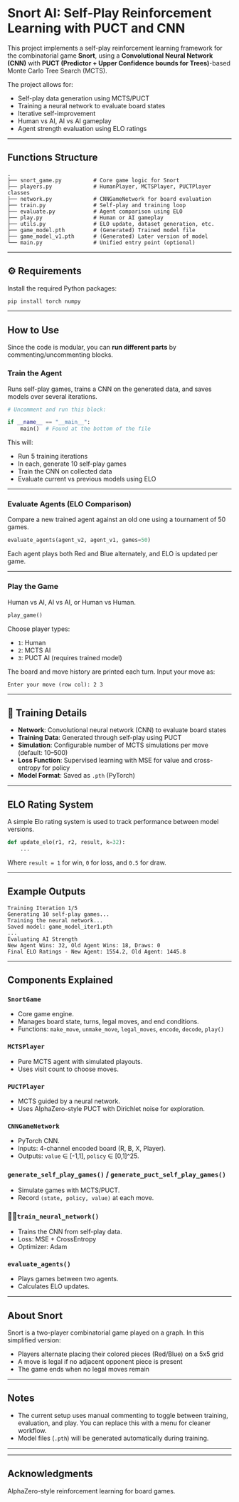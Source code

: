 # Snort AI: Self-Play Reinforcement Learning with PUCT and CNN

This project implements a self-play reinforcement learning framework for the combinatorial game **Snort**, using a **Convolutional Neural Network (CNN)** with **PUCT (Predictor + Upper Confidence bounds for Trees)**-based Monte Carlo Tree Search (MCTS).

The project allows for:

* Self-play data generation using MCTS/PUCT
* Training a neural network to evaluate board states
* Iterative self-improvement
* Human vs AI, AI vs AI gameplay
* Agent strength evaluation using ELO ratings

---

## Functions Structure

```
.
├── snort_game.py          # Core game logic for Snort
├── players.py             # HumanPlayer, MCTSPlayer, PUCTPlayer classes
├── network.py             # CNNGameNetwork for board evaluation
├── train.py               # Self-play and training loop
├── evaluate.py            # Agent comparison using ELO
├── play.py                # Human or AI gameplay
├── utils.py               # ELO update, dataset generation, etc.
├── game_model.pth         # (Generated) Trained model file
├── game_model_v1.pth      # (Generated) Later version of model
└── main.py                # Unified entry point (optional)
```

---

## ⚙️ Requirements

Install the required Python packages:

```bash
pip install torch numpy
```

---

## How to Use

Since the code is modular, you can **run different parts** by commenting/uncommenting blocks.

### Train the Agent

Runs self-play games, trains a CNN on the generated data, and saves models over several iterations.

```python
# Uncomment and run this block:

if __name__ == "__main__":
    main()  # Found at the bottom of the file
```

This will:

* Run 5 training iterations
* In each, generate 10 self-play games
* Train the CNN on collected data
* Evaluate current vs previous models using ELO

---

### Evaluate Agents (ELO Comparison)

Compare a new trained agent against an old one using a tournament of 50 games.

```python
evaluate_agents(agent_v2, agent_v1, games=50)
```

Each agent plays both Red and Blue alternately, and ELO is updated per game.

---

### Play the Game

Human vs AI, AI vs AI, or Human vs Human.

```python
play_game()
```

Choose player types:

* `1`: Human
* `2`: MCTS AI
* `3`: PUCT AI (requires trained model)

The board and move history are printed each turn. Input your move as:

```
Enter your move (row col): 2 3
```

---

## 🧠 Training Details

* **Network**: Convolutional neural network (CNN) to evaluate board states
* **Training Data**: Generated through self-play using PUCT
* **Simulation**: Configurable number of MCTS simulations per move (default: 10–500)
* **Loss Function**: Supervised learning with MSE for value and cross-entropy for policy
* **Model Format**: Saved as `.pth` (PyTorch)

---

## ELO Rating System

A simple Elo rating system is used to track performance between model versions.

```python
def update_elo(r1, r2, result, k=32):
    ...
```

Where `result = 1` for win, `0` for loss, and `0.5` for draw.

---

## Example Outputs

```
Training Iteration 1/5
Generating 10 self-play games...
Training the neural network...
Saved model: game_model_iter1.pth
...
Evaluating AI Strength
New Agent Wins: 32, Old Agent Wins: 18, Draws: 0
Final ELO Ratings - New Agent: 1554.2, Old Agent: 1445.8
```

---

## Components Explained

### `SnortGame`

* Core game engine.
* Manages board state, turns, legal moves, and end conditions.
* Functions: `make_move`, `unmake_move`, `legal_moves`, `encode`, `decode`, `play()`

### `MCTSPlayer`

* Pure MCTS agent with simulated playouts.
* Uses visit count to choose moves.

### `PUCTPlayer`

* MCTS guided by a neural network.
* Uses AlphaZero-style PUCT with Dirichlet noise for exploration.

### `CNNGameNetwork`

* PyTorch CNN.
* Inputs: 4-channel encoded board (R, B, X, Player).
* Outputs: `value` ∈ \[-1,1], `policy` ∈ \[0,1]^25.

### `generate_self_play_games()` / `generate_puct_self_play_games()`

* Simulate games with MCTS/PUCT.
* Record `(state, policy, value)` at each move.

### 🏋️‍♂`train_neural_network()`

* Trains the CNN from self-play data.
* Loss: MSE + CrossEntropy
* Optimizer: Adam

### `evaluate_agents()`

* Plays games between two agents.
* Calculates ELO updates.

---

## About Snort

Snort is a two-player combinatorial game played on a graph. In this simplified version:

* Players alternate placing their colored pieces (Red/Blue) on a 5x5 grid
* A move is legal if no adjacent opponent piece is present
* The game ends when no legal moves remain

---

##  Notes

* The current setup uses manual commenting to toggle between training, evaluation, and play. You can replace this with a menu for cleaner workflow.
* Model files (`.pth`) will be generated automatically during training.

---


---

## Acknowledgments

AlphaZero-style reinforcement learning for board games.
